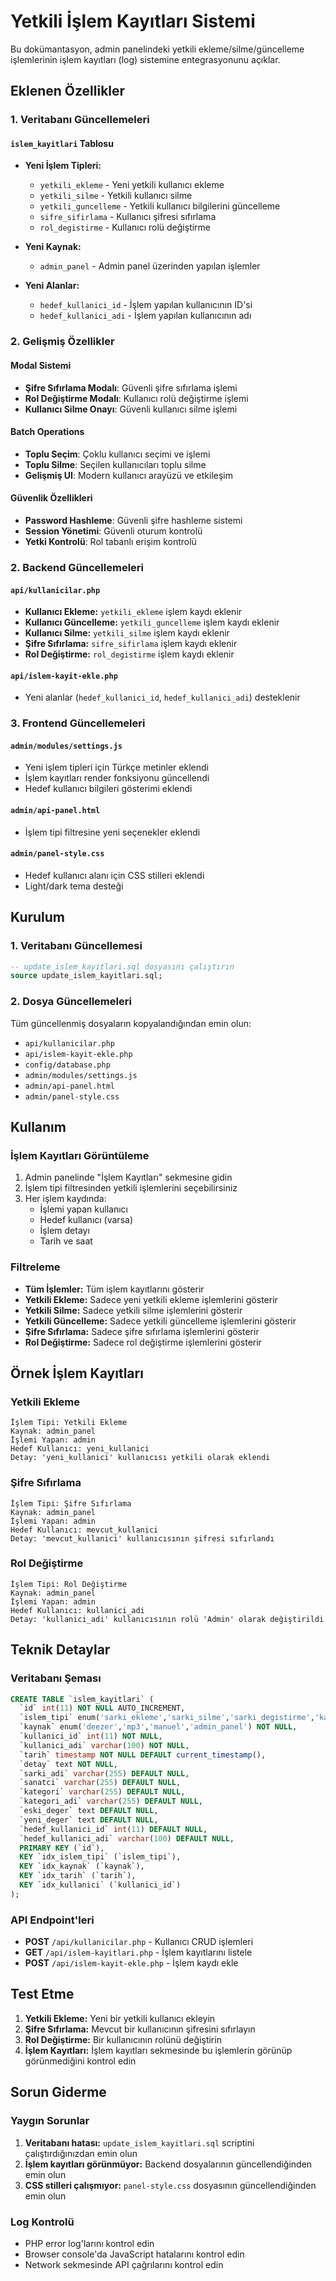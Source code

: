 # Yetkili İşlem Kayıtları Sistemi

Bu dokümantasyon, admin panelindeki yetkili ekleme/silme/güncelleme işlemlerinin işlem kayıtları (log) sistemine entegrasyonunu açıklar.

## Eklenen Özellikler

### 1. Veritabanı Güncellemeleri

#### `islem_kayitlari` Tablosu

- **Yeni İşlem Tipleri:**

  - `yetkili_ekleme` - Yeni yetkili kullanıcı ekleme
  - `yetkili_silme` - Yetkili kullanıcı silme
  - `yetkili_guncelleme` - Yetkili kullanıcı bilgilerini güncelleme
  - `sifre_sifirlama` - Kullanıcı şifresi sıfırlama
  - `rol_degistirme` - Kullanıcı rolü değiştirme

- **Yeni Kaynak:**

  - `admin_panel` - Admin panel üzerinden yapılan işlemler

- **Yeni Alanlar:**
  - `hedef_kullanici_id` - İşlem yapılan kullanıcının ID'si
  - `hedef_kullanici_adi` - İşlem yapılan kullanıcının adı

### 2. Gelişmiş Özellikler

#### Modal Sistemi

- **Şifre Sıfırlama Modalı**: Güvenli şifre sıfırlama işlemi
- **Rol Değiştirme Modalı**: Kullanıcı rolü değiştirme işlemi
- **Kullanıcı Silme Onayı**: Güvenli kullanıcı silme işlemi

#### Batch Operations

- **Toplu Seçim**: Çoklu kullanıcı seçimi ve işlemi
- **Toplu Silme**: Seçilen kullanıcıları toplu silme
- **Gelişmiş UI**: Modern kullanıcı arayüzü ve etkileşim

#### Güvenlik Özellikleri

- **Password Hashleme**: Güvenli şifre hashleme sistemi
- **Session Yönetimi**: Güvenli oturum kontrolü
- **Yetki Kontrolü**: Rol tabanlı erişim kontrolü

### 2. Backend Güncellemeleri

#### `api/kullanicilar.php`

- **Kullanıcı Ekleme:** `yetkili_ekleme` işlem kaydı eklenir
- **Kullanıcı Güncelleme:** `yetkili_guncelleme` işlem kaydı eklenir
- **Kullanıcı Silme:** `yetkili_silme` işlem kaydı eklenir
- **Şifre Sıfırlama:** `sifre_sifirlama` işlem kaydı eklenir
- **Rol Değiştirme:** `rol_degistirme` işlem kaydı eklenir

#### `api/islem-kayit-ekle.php`

- Yeni alanlar (`hedef_kullanici_id`, `hedef_kullanici_adi`) desteklenir

### 3. Frontend Güncellemeleri

#### `admin/modules/settings.js`

- Yeni işlem tipleri için Türkçe metinler eklendi
- İşlem kayıtları render fonksiyonu güncellendi
- Hedef kullanıcı bilgileri gösterimi eklendi

#### `admin/api-panel.html`

- İşlem tipi filtresine yeni seçenekler eklendi

#### `admin/panel-style.css`

- Hedef kullanıcı alanı için CSS stilleri eklendi
- Light/dark tema desteği

## Kurulum

### 1. Veritabanı Güncellemesi

```sql
-- update_islem_kayitlari.sql dosyasını çalıştırın
source update_islem_kayitlari.sql;
```

### 2. Dosya Güncellemeleri

Tüm güncellenmiş dosyaların kopyalandığından emin olun:

- `api/kullanicilar.php`
- `api/islem-kayit-ekle.php`
- `config/database.php`
- `admin/modules/settings.js`
- `admin/api-panel.html`
- `admin/panel-style.css`

## Kullanım

### İşlem Kayıtları Görüntüleme

1. Admin panelinde "İşlem Kayıtları" sekmesine gidin
2. İşlem tipi filtresinden yetkili işlemlerini seçebilirsiniz
3. Her işlem kaydında:
   - İşlemi yapan kullanıcı
   - Hedef kullanıcı (varsa)
   - İşlem detayı
   - Tarih ve saat

### Filtreleme

- **Tüm İşlemler:** Tüm işlem kayıtlarını gösterir
- **Yetkili Ekleme:** Sadece yeni yetkili ekleme işlemlerini gösterir
- **Yetkili Silme:** Sadece yetkili silme işlemlerini gösterir
- **Yetkili Güncelleme:** Sadece yetkili güncelleme işlemlerini gösterir
- **Şifre Sıfırlama:** Sadece şifre sıfırlama işlemlerini gösterir
- **Rol Değiştirme:** Sadece rol değiştirme işlemlerini gösterir

## Örnek İşlem Kayıtları

### Yetkili Ekleme

```
İşlem Tipi: Yetkili Ekleme
Kaynak: admin_panel
İşlemi Yapan: admin
Hedef Kullanıcı: yeni_kullanici
Detay: 'yeni_kullanici' kullanıcısı yetkili olarak eklendi
```

### Şifre Sıfırlama

```
İşlem Tipi: Şifre Sıfırlama
Kaynak: admin_panel
İşlemi Yapan: admin
Hedef Kullanıcı: mevcut_kullanici
Detay: 'mevcut_kullanici' kullanıcısının şifresi sıfırlandı
```

### Rol Değiştirme

```
İşlem Tipi: Rol Değiştirme
Kaynak: admin_panel
İşlemi Yapan: admin
Hedef Kullanıcı: kullanici_adi
Detay: 'kullanici_adi' kullanıcısının rolü 'Admin' olarak değiştirildi
```

## Teknik Detaylar

### Veritabanı Şeması

```sql
CREATE TABLE `islem_kayitlari` (
  `id` int(11) NOT NULL AUTO_INCREMENT,
  `islem_tipi` enum('sarki_ekleme','sarki_silme','sarki_degistirme','kategori_ekleme','kategori_silme','kategori_degistirme','yetkili_ekleme','yetkili_silme','yetkili_guncelleme','sifre_sifirlama','rol_degistirme') NOT NULL,
  `kaynak` enum('deezer','mp3','manuel','admin_panel') NOT NULL,
  `kullanici_id` int(11) NOT NULL,
  `kullanici_adi` varchar(100) NOT NULL,
  `tarih` timestamp NOT NULL DEFAULT current_timestamp(),
  `detay` text NOT NULL,
  `sarki_adi` varchar(255) DEFAULT NULL,
  `sanatci` varchar(255) DEFAULT NULL,
  `kategori` varchar(255) DEFAULT NULL,
  `kategori_adi` varchar(255) DEFAULT NULL,
  `eski_deger` text DEFAULT NULL,
  `yeni_deger` text DEFAULT NULL,
  `hedef_kullanici_id` int(11) DEFAULT NULL,
  `hedef_kullanici_adi` varchar(100) DEFAULT NULL,
  PRIMARY KEY (`id`),
  KEY `idx_islem_tipi` (`islem_tipi`),
  KEY `idx_kaynak` (`kaynak`),
  KEY `idx_tarih` (`tarih`),
  KEY `idx_kullanici` (`kullanici_id`)
);
```

### API Endpoint'leri

- **POST** `/api/kullanicilar.php` - Kullanıcı CRUD işlemleri
- **GET** `/api/islem-kayitlari.php` - İşlem kayıtlarını listele
- **POST** `/api/islem-kayit-ekle.php` - İşlem kaydı ekle

## Test Etme

1. **Yetkili Ekleme:** Yeni bir yetkili kullanıcı ekleyin
2. **Şifre Sıfırlama:** Mevcut bir kullanıcının şifresini sıfırlayın
3. **Rol Değiştirme:** Bir kullanıcının rolünü değiştirin
4. **İşlem Kayıtları:** İşlem kayıtları sekmesinde bu işlemlerin görünüp görünmediğini kontrol edin

## Sorun Giderme

### Yaygın Sorunlar

1. **Veritabanı hatası:** `update_islem_kayitlari.sql` scriptini çalıştırdığınızdan emin olun
2. **İşlem kayıtları görünmüyor:** Backend dosyalarının güncellendiğinden emin olun
3. **CSS stilleri çalışmıyor:** `panel-style.css` dosyasının güncellendiğinden emin olun

### Log Kontrolü

- PHP error log'larını kontrol edin
- Browser console'da JavaScript hatalarını kontrol edin
- Network sekmesinde API çağrılarını kontrol edin
